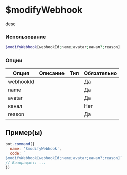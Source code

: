 # $modifyWebhook
desc
### Использование
```php
$modifyWebhook[webhookId;name;avatar;канал?;reason]
```

### Опции

| Опция | Описание | Тип | Обязательно |
|--------|-------------|------|----------|
| webhookId |  |  | Да | 
| name |  |  | Да | 
| avatar |  |  | Да |
| канал |  |  | Нет |
| reason |  |  | Да |
## Пример(ы)

```javascript
bot.command({
  name: '$modifyWebhook',
  code: `
$modifyWebhook[webhookId;name;avatar;канал?;reason]`
// Возвращает: ...
})
```
